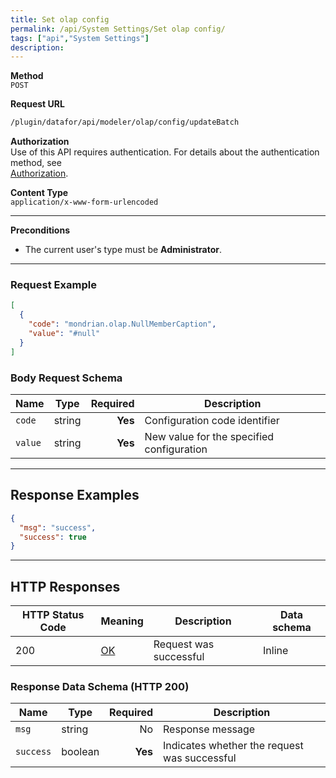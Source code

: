 ```yaml
---
title: Set olap config
permalink: /api/System Settings/Set olap config/
tags: ["api","System Settings"]
description: 
---
```


**Method**  
`POST`

**Request URL**
```html
/plugin/datafor/api/modeler/olap/config/updateBatch
```

**Authorization**  
Use of this API requires authentication. For details about the authentication method, see  
[Authorization](/api/index/#_5-authentication-security).

**Content Type**  
`application/x-www-form-urlencoded`

---

**Preconditions**
- The current user's type must be **Administrator**.

---

### **Request Example**
```json
[
  {
    "code": "mondrian.olap.NullMemberCaption",
    "value": "#null"
  }
]
```

### **Body Request Schema**

| Name   | Type   | Required | Description                              |
|--------|--------|---------:|------------------------------------------|
| `code` | string | **Yes**  | Configuration code identifier           |
| `value` | string | **Yes**  | New value for the specified configuration |

---

## **Response Examples**

```json
{
  "msg": "success",
  "success": true
}
```

---

## **HTTP Responses**

| HTTP Status Code | Meaning                                                                 | Description | Data schema |
|------------------|-------------------------------------------------------------------------|------------|------------|
| 200              | [OK](https://tools.ietf.org/html/rfc7231#section-6.3.1)                | Request was successful | Inline     |

### **Response Data Schema (HTTP 200)**

| Name      | Type    | Required | Description                          |
|-----------|---------|---------:|--------------------------------------|
| `msg`     | string  | No       | Response message                     |
| `success` | boolean | **Yes**  | Indicates whether the request was successful |


